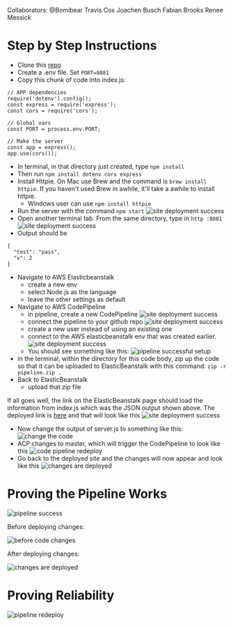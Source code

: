 
Collaborators:
@Bomibear
Travis Cox
Joachen Busch
Fabian Brooks 
Renee Messick

# Step by Step Instructions

- Clone this [repo](https://github.com/codefellows/deployment-app-node)
- Create a .env file. Set `PORT=8081`
- Copy this chunk of code into index.js:

```
// APP dependencies
require('dotenv').config();
const express = require('express');
const cors = require('cors');

// Global vars
const PORT = process.env.PORT;

// Make the server
const app = express();
app.use(cors());
```
- In terminal, in that directory just created, type ```npm install```
- Then run ```npm install dotenv cors express```
- Install Httpie. On Mac use Brew and the command is ```brew install httpie```. If you haven't used Brew in awhile, it'll take a awhile to install httpie.
  - Windows user can use ```npm install httpie```
- Run the server with the command ```npm start```
![site deployment success](/resources/initialSetupTest.JPG)
- Open another terminal tab. From the same directory, type in `http :8081`
![site deployment success](/resources/httpRunningServer.JPG)
- Output should be

```
{
  "test": "pass",
  "v": 2
}
```

- Navigate to AWS Elasticbeanstalk
  - create a new env
  - select Node.js as the language
  - leave the other settings as default
- Navigate to AWS CodePipeline
  - in pipeline, create a new CodePipeline
  ![site deployment success](/resources/pipeline-step1.JPG)
  - connect the pipeline to your github repo
   ![site deployment success](/resources/pipeline-step2.JPG)
  - create a new user instead of using an existing one
  - connect to the AWS elasticbeanstalk env that was created earlier.
   ![site deployment success](/resources/pipeline-step3-step4.JPG)
  - You should see something like this:
    ![pipeline successful setup](/resources/pipelineSuccess.png)
- in the terminal, within the directory for this code body, zip up the code so that it can be uploaded to ElasticBeanstalk with this command: `zip -r pipeline.zip .`
- Back to ElasticBeanstalk
  - upload that zip file

If all goes well, the link on the ElasticBeanstalk page should load the information from index.js which was the JSON output shown above. The deployed link is [here](http://deploymentappnode-env.2j8zpbdnds.us-west-2.elasticbeanstalk.com/) and that will look like this ![site deployment success](/resources/deployedSiteSuccess.png)

- Now change the output of server.js to something like this:
  ![change the code](/resources/changingTheCodeToSaySomething.png)
- ACP changes to master, which will trigger the CodePipeline to look like this ![code pipeline redeploy](/resources/pipelineRedeploy.png)
- Go back to the deployed site and the changes will now appear and look like this ![changes are deployed](/resources/changesAreDeployed.png)

# Proving the Pipeline Works

![pipeline success](/resources/pipelineSuccess.png)

Before deploying changes:

![before code changes](/resources/deployedSiteSuccess.png)

After deploying changes:

![changes are deployed](/resources/changesAreDeployed.png)

# Proving Reliability

![pipeline redeploy](/resources/pipelineRedeploy.png)
